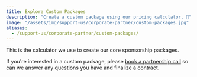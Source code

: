 ```yaml
---
title: Explore Custom Packages
description: "Create a custom package using our pricing calculator. 📐"
image: "/assets/img/support-us/corporate-partner/custom-packages.jpg"
aliases:
  - /support-us/corporate-partner/custom-packages/
---
```


This is the calculator we use to create our core sponsorship packages.

If you're interested in a custom package, please [book a partnership call](https://calendly.com/techqueria/hello/?source=website) so can we answer any questions you have and finalize a contract.

<div class="uCalc_238347"></div>

<script>
  var widgetOptions238347 = {
    bg_color: "transparent"
  };
  (function () {
    var a = document.createElement("script"),
      h = "head";
    a.async = true;
    a.src = (document.location.protocol == "https:" ? "https:" : "http:") + "//ucalc.pro/api/widget.js?id=238347&t=" + Math.floor(new Date() / 18e5);
    document.getElementsByTagName(h)[0].appendChild(a)
  })();

</script>